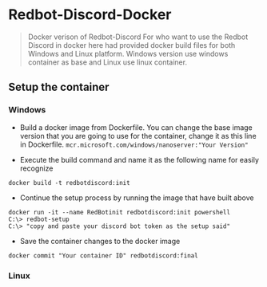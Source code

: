 # Redbot-Discord-Docker
>Docker verison of Redbot-Discord
>For who want to use the Redbot Discord in docker here had provided docker build files for both Windows and Linux platform. Windows version use windows container as base and Linux use linux container.

## Setup the container

### Windows
- Build a docker image from Dockerfile. You can change the base image version that you are going to use for the container, change it as this line in Dockerfile. `mcr.microsoft.com/windows/nanoserver:"Your Version"`

- Execute the build command and name it as the following name for easily recognize 
```
docker build -t redbotdiscord:init
```
- Continue the setup process by running the image that have built above 
```
docker run -it --name RedBotinit redbotdiscord:init powershell
C:\> redbot-setup
C:\> "copy and paste your discord bot token as the setup said"
```

- Save the container changes to the docker image
```
docker commit "Your container ID" redbotdiscord:final
```

### Linux
